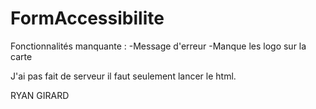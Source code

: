 # FormAccessibilite

Fonctionnalités manquante :
    -Message d'erreur
    -Manque les logo sur la carte 

J'ai pas fait de serveur il faut seulement lancer le html.

RYAN GIRARD
